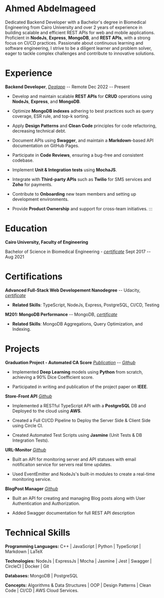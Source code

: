 # Ahmed Abdelmageed

  Dedicated Backend Developer with a Bachelor's degree in Biomedical Engineering from Cairo University and over 2 years of experience in building scalable and efficient REST APIs for web and mobile applications. Proficient in **NodeJs**, **Express**, **MongoDB**, and **REST APIs**, with a strong focus on CI/CD practices. Passionate about continuous learning and software engineering, I strive to be a diligent learner and problem solver, eager to tackle complex challenges and contribute to innovative solutions.

# Experience

**Backend Developer**, [*Dealapp*](https://dealapp.sa/tabs/home) --
Remote Dec 2022 -- Present

-   Develop and maintain scalable **REST APIs** for **CRUD** operations
    using **NodeJs**, **Express**, and **MongoDB**.

-   Optimize **MongoDB indexes** adhering to best practices such as
    query coverage, ESR rule, and top-k sorting.

-   Apply **Design Patterns** and **Clean Code** principles for code
    refactoring, decreasing technical debt.

-   Document APIs using **Swagger**, and maintain a **Markdown**-based
    API documentation on GitHub Pages.

-   Participate in **Code Reviews**, ensuring a bug-free and consistent
    codebase.

-   Implement **Unit & Integration tests** using **MochaJS**.

-   Integrate with **Third-party APIs** such as **Twilio** for SMS
    services and **Zoho** for payments.

-   Contribute to **Onboarding** new team members and setting up
    development environments.

-   Provide **Product Ownership** and support for cross-team
    initiatives.
:::

# Education

**Cairo University, Faculty of Engineering** 


Bachelor of Science in Biomedical Engineering -
[*certificate*](https://drive.google.com/file/d/1ebMfVvXX2HhpQ__EYm0ddEoKS-hMXUMt/view?usp=sharing)
Sept 2017 -- Aug 2021

# Certifications

**Advanced Full-Stack Web Developement Nanodegree** -- Udacity,
[*certificate*](https://www.udacity.com/certificate/FSGKYGKA)


-   **Related Skills**: TypeScript, NodeJs, Express, PostgreSQL, CI/CD,
    Testing

 **M201: MongoDB Performance** -- MongoDB,
[*certificate*](https://learn.mongodb.com/c/8m8_F0jdSJmwhVaylvIzEA)


-   **Related Skills**: MongoDB Aggregations, Query Optimization, and
    Indexing.

# Projects

**Graduation Project - Automated CA Score**
[*Publication*](https://ieeexplore.ieee.org/document/10510468) --
[*Github*](https://github.com/Automated-CAD-Scoring-Suite/Automatic-CaScoring-From-Chest-CT)

-   Implemented **Deep Learning** models using **Python** from scratch,
    achieving a 90% Dice Coefficient score.

-   Participated in writing and publication of the project paper on
    **IEEE**.

**Store-Front API**
[*Github*](https://github.com/Ahmad-Abdalmageed/Store-API)

-   Implemented a RESTful TypeScript API with a **PostgreSQL** DB and
    Deployed to the cloud using **AWS**.

-   Created a Full CI/CD Pipeline to Deploy the Server Side & Client
    Side using Circle CI.

-   Created Automated Test Scripts using **Jasmine** (Unit Tests & DB
    Integration Tests).


**URL-Monitor**
[*Github*](https://github.com/Ahmad-Abdalmageed/URL-Monitor)

-   Built an API for monitoring server and API statuses with email
    notificaiton service for servers real time updates.

-   Used EventEmitter and NodeJs's built-in modules to create a
    real-time monitoring service.

**BlogPost Manager**
[*Github*](https://github.com/Ahmad-Abdalmageed/blog)

-   Built an API for creating and managing Blog posts along with User
    Authentication and Authorization.

-   Added Swagger documentation for full REST API description

# Technical Skills


**Programming Languages:** C++ \| JavaScript \| Python \| TypeScript \|
Markdown \| LaTeX

**Technologies:** NodeJs \| ExpressJs \| Mocha \| Jasmine \| Jest \|
Swagger \| CircleCI \| Docker \| Git

**Databases:** MongoDB \| PostgreSQL

**Concepts:** Algorithms & Data Structures \| OOP \| Design Patterns \|
Clean Code \| CI/CD \| AWS Cloud Services.
